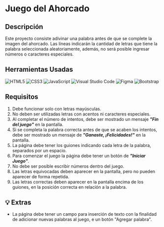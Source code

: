 # Juego del Ahorcado
## Descripción

Este proyecto consiste adivinar una palabra antes de que se complete la imagen del ahorcado. Las líneas indicarán la cantidad de letras que tiene la palabra seleccionada aleatoriamente, además, no será posible ingresar números o caracteres especiales. 

## Herramientas Usadas

![HTML5](https://img.shields.io/badge/html5-%23E34F26.svg?style=for-the-badge&logo=html5&logoColor=white)
![CSS3](https://img.shields.io/badge/css3-%231572B6.svg?style=for-the-badge&logo=css3&logoColor=white)
![JavaScript](https://img.shields.io/badge/javascript-%23323330.svg?style=for-the-badge&logo=javascript&logoColor=%23F7DF1E)
![Visual Studio Code](https://img.shields.io/badge/Visual%20Studio%20Code-0078d7.svg?style=for-the-badge&logo=visual-studio-code&logoColor=white)
![Figma](https://img.shields.io/badge/figma-%23F24E1E.svg?style=for-the-badge&logo=figma&logoColor=white)
![Bootstrap](https://img.shields.io/badge/Bootstrap-563D7C?style=for-the-badge&logo=bootstrap&logoColor=white)

## Requisitos 

1. Debe funcionar solo con letras mayúsculas.
2. No deben ser utilizadas letras con acentos ni caracteres especiales.
3. Al completar el número de intentos, debe ser mostrado un mensaje  ***"Fin del juego"*** en la pantalla.
4. Si se completa la palabra correcta antes de que se acaben los intentos, debe ser mostrado un mensaje de ***"Ganaste, ¡Felicidades!"*** en la pantalla.
5. La página debe tener los guiones indicando cada letra de la palabra, separados por un espacio.
6. Para comenzar el juego la página debe tener un botón de ***"Iniciar Juego"***.
7. No debe ser posible escribir números dentro del juego.
8. Las letras equivocadas deben aparecer en la pantalla, pero no pueden aparecer de forma repetida.
9. Las letras correctas deben aparecer en la pantalla encima de los guiones, en la posición correcta en relación a la palabra.

## 💡 Extras
- La página debe tener un campo para inserción de texto con la finalidad de adicionar nuevas palabras al juego, e un botón "Agregar palabra".
